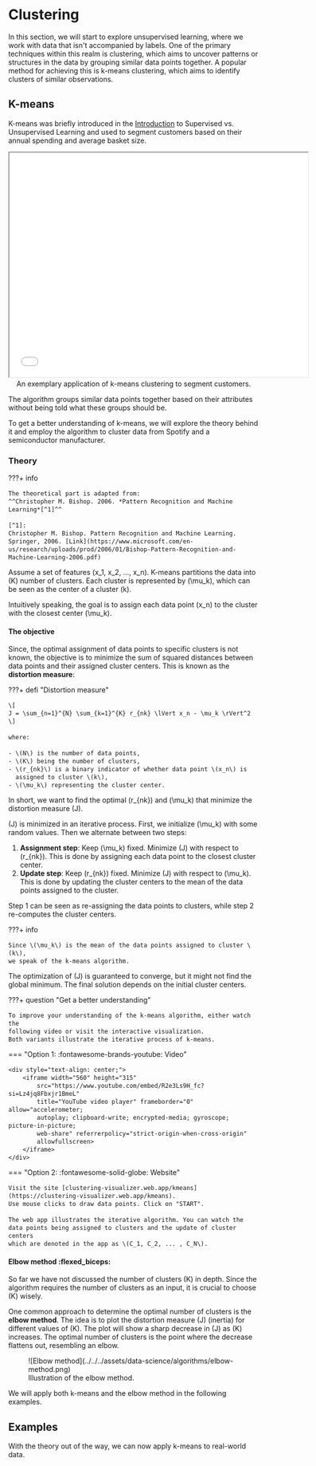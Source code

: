 # Clustering

In this section, we will start to explore unsupervised learning, where we work 
with data that isn't accompanied by labels. One of the primary techniques 
within this realm is clustering, which aims to uncover patterns or structures 
in the data by grouping similar data points together. A popular method for 
achieving this is k-means clustering, which aims to identify clusters of 
similar observations.

## K-means

K-means was briefly introduced in the [Introduction](../index.md#example_1) to 
Supervised vs. Unsupervised Learning and used to segment customers based on 
their annual spending and average basket size.

<div style="text-align: center;">
    <iframe src="/assets/data-science/algorithms/clusters.html" width="600" height="450">
    </iframe>
    <figcaption>
        An exemplary application of k-means clustering to segment customers.
    </figcaption>
</div>

The algorithm groups similar data points together based on their attributes
without being told what these groups should be. 

To get a better understanding of k-means, we will explore the theory behind it
and employ the algorithm to cluster data from Spotify and a semiconductor 
manufacturer.

### Theory

???+ info

    The theoretical part is adapted from:
    ^^Christopher M. Bishop. 2006. *Pattern Recognition and Machine 
    Learning*[^1]^^

    [^1]:
    Christopher M. Bishop. Pattern Recognition and Machine Learning. 
    Springer, 2006. [Link](https://www.microsoft.com/en-us/research/uploads/prod/2006/01/Bishop-Pattern-Recognition-and-Machine-Learning-2006.pdf)

Assume a set of features \(x_1, x_2, ..., x_n\). K-means partitions the data
into \(K\) number of clusters. Each cluster is represented by \(\mu_k\), 
which can be seen as the center of a cluster \(k\).

Intuitively speaking, the goal is to assign each data point \(x_n\) to the 
cluster with the closest center \(\mu_k\). 

#### The objective

Since, the optimal assignment of data points to specific clusters is not known,
the objective is to minimize the sum of squared distances between data 
points and their assigned cluster centers.
This is known as the **distortion measure**:

???+ defi "Distortion measure"

    \[
    J = \sum_{n=1}^{N} \sum_{k=1}^{K} r_{nk} \lVert x_n - \mu_k \rVert^2
    \]

    where:
    
    - \(N\) is the number of data points,
    - \(K\) being the number of clusters,
    - \(r_{nk}\) is a binary indicator of whether data point \(x_n\) is 
      assigned to cluster \(k\),
    - \(\mu_k\) representing the cluster center.

In short, we want to find the optimal \(r_{nk}\) and \(\mu_k\) that minimize 
the distortion measure \(J\).

\(J\) is minimized in an iterative process. First, we initialize \(\mu_k\) 
with some random values. Then we alternate between two steps:

1. **Assignment step**: Keep \(\mu_k\) fixed. Minimize \(J\) with respect 
    to \(r_{nk}\). This is done by assigning each data point to the closest 
    cluster center.
2. **Update step**: Keep \(r_{nk}\) fixed. Minimize \(J\) with respect to 
    \(\mu_k\). This is done by updating the cluster centers to the mean of 
    the data points assigned to the cluster.

Step 1 can be seen as re-assigning the data points to clusters, while step 2
re-computes the cluster centers.

???+ info

    Since \(\mu_k\) is the mean of the data points assigned to cluster \(k\),
    we speak of the k-means algorithm.

The optimization of \(J\) is guaranteed to converge, but it might not find the
global minimum. The final solution depends on the initial cluster centers.

???+ question "Get a better understanding"

    To improve your understanding of the k-means algorithm, either watch the
    following video or visit the interactive visualization.
    Both variants illustrate the iterative process of k-means.

=== "Option 1: :fontawesome-brands-youtube: Video"
    
    <div style="text-align: center;">
        <iframe width="560" height="315" 
            src="https://www.youtube.com/embed/R2e3Ls9H_fc?si=Lz4jq8Fbxjr1BmeL" 
            title="YouTube video player" frameborder="0" allow="accelerometer; 
            autoplay; clipboard-write; encrypted-media; gyroscope; picture-in-picture;
            web-share" referrerpolicy="strict-origin-when-cross-origin" 
            allowfullscreen>
        </iframe>
    </div>

=== "Option 2: :fontawesome-solid-globe: Website"
    
    Visit the site [clustering-visualizer.web.app/kmeans](https://clustering-visualizer.web.app/kmeans).
    Use mouse clicks to draw data points. Click on "START".
    
    The web app illustrates the iterative algorithm. You can watch the 
    data points being assigned to clusters and the update of cluster centers 
    which are denoted in the app as \(C_1, C_2, ... , C_N\).

#### Elbow method :flexed_biceps:

So far we have not discussed the number of clusters \(K\) in depth. Since the
algorithm requires the number of clusters as an input, it is crucial to choose 
\(K\) wisely.

One common approach to determine the optimal number of clusters is the
**elbow method**. The idea is to plot the distortion measure \(J\) (inertia)
for different values of \(K\). The plot will show a sharp decrease in \(J\) 
as \(K\) increases. The optimal number of clusters is the point where the 
decrease flattens out, resembling an elbow.

<figure markdown="span">
    ![Elbow method](../../../assets/data-science/algorithms/elbow-method.png)
    <figcaption>
        Illustration of the elbow method.
    </figcaption>
</figure>

We will apply both k-means and the elbow method in the following examples.

## Examples

With the theory out of the way, we can now apply k-means to real-world data.

